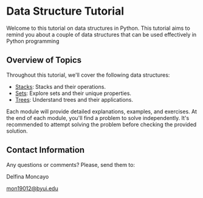 # Data Structure Tutorial

Welcome to this tutorial on data structures in Python. This tutorial aims to remind you about a couple of data structures that can be used effectively in Python programming

## Overview of Topics

Throughout this tutorial, we'll cover the following data structures:

- [Stacks](1-stacks.md): Stacks and their operations.
- [Sets](2-sets.md): Explore sets and their unique properties.
- [Trees](3-trees.md): Understand trees and their applications.

Each module will provide detailed explanations, examples, and exercises. At the end of each module, you'll find a problem to solve independently. It's recommended to attempt solving the problem before checking the provided solution.

## Contact Information

Any questions or comments? Please, send them to:

Delfina Moncayo

mon19012@byui.edu
